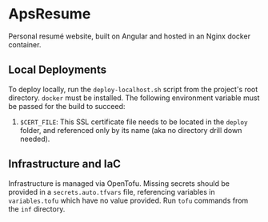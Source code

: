 # ApsResume

Personal resumé website, built on Angular and hosted in an Nginx docker container.

## Local Deployments

To deploy locally, run the `deploy-localhost.sh` script from the project's root directory. `docker` must be installed. The following environment variable must be passed for the build to succeed: 
1. `$CERT_FILE`: This SSL certificate file needs to be located in the `deploy` folder, and referenced only by its name (aka no directory drill down needed).

## Infrastructure and IaC

Infrastructure is managed via OpenTofu. Missing secrets should be provided in a `secrets.auto.tfvars` file, referencing variables in `variables.tofu` which have no value provided. Run `tofu` commands from the `inf` directory.